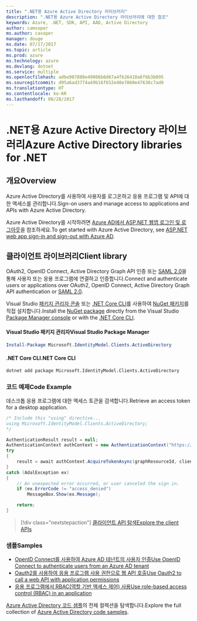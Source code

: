 ```yaml
---
title: ".NET용 Azure Active Directory 라이브러리"
description: ".NET용 Azure Active Directory 라이브러리에 대한 참조"
keywords: Azure, .NET, SDK, API, AAD, Active Directory
author: camsoper
ms.author: casoper
manager: douge
ms.date: 07/17/2017
ms.topic: article
ms.prod: azure
ms.technology: azure
ms.devlang: dotnet
ms.service: multiple
ms.openlocfilehash: adbe907888e49066b6d67a4fb26410a6f6b3b095
ms.sourcegitcommit: d95a6ad3774a49b16f652e40e7860e47636c7ad0
ms.translationtype: HT
ms.contentlocale: ko-KR
ms.lasthandoff: 08/28/2017
---
```

# <a name="azure-active-directory-libraries-for-net"></a><span data-ttu-id="eaedf-104">.NET용 Azure Active Directory 라이브러리</span><span class="sxs-lookup"><span data-stu-id="eaedf-104">Azure Active Directory libraries for .NET</span></span>

## <a name="overview"></a><span data-ttu-id="eaedf-105">개요</span><span class="sxs-lookup"><span data-stu-id="eaedf-105">Overview</span></span>

<span data-ttu-id="eaedf-106">Azure Active Directory를 사용하여 사용자를 로그온하고 응용 프로그램 및 API에 대한 액세스를 관리합니다.</span><span class="sxs-lookup"><span data-stu-id="eaedf-106">Sign-on users and manage access to applications and APIs with Azure Active Directory.</span></span>

<span data-ttu-id="eaedf-107">Azure Active Directory를 시작하려면 [Azure AD에서 ASP.NET 웹앱 로그인 및 로그아웃](https://docs.microsoft.com/en-us/azure/active-directory/develop/active-directory-devquickstarts-webapp-dotnet)을 참조하세요.</span><span class="sxs-lookup"><span data-stu-id="eaedf-107">To get started with Azure Active Directory, see [ASP.NET web app sign-in and sign-out with Azure AD](https://docs.microsoft.com/en-us/azure/active-directory/develop/active-directory-devquickstarts-webapp-dotnet).</span></span>

## <a name="client-library"></a><span data-ttu-id="eaedf-108">클라이언트 라이브러리</span><span class="sxs-lookup"><span data-stu-id="eaedf-108">Client library</span></span>

<span data-ttu-id="eaedf-109">OAuth2, OpenID Connect, Active Directory Graph API 인증 또는 [SAML 2.0](https://docs.microsoft.com/azure/active-directory/develop/active-directory-saml-protocol-reference)을 통해 사용자 또는 응용 프로그램에 연결하고 인증합니다.</span><span class="sxs-lookup"><span data-stu-id="eaedf-109">Connect and authenticate users or applications over OAuth2, OpenID Connect, Active Directory Graph API authentication or [SAML 2.0](https://docs.microsoft.com/azure/active-directory/develop/active-directory-saml-protocol-reference).</span></span>

<span data-ttu-id="eaedf-110">Visual Studio [패키지 관리자 콘솔][PackageManager] 또는 [.NET Core CLI][DotNetCLI]를 사용하여 [NuGet 패키지](https://www.nuget.org/packages/Microsoft.Azure.Management.AppService.Fluent)를 직접 설치합니다.</span><span class="sxs-lookup"><span data-stu-id="eaedf-110">Install the [NuGet package](https://www.nuget.org/packages/Microsoft.Azure.Management.AppService.Fluent) directly from the Visual Studio [Package Manager console][PackageManager] or with the [.NET Core CLI][DotNetCLI].</span></span>

#### <a name="visual-studio-package-manager"></a><span data-ttu-id="eaedf-111">Visual Studio 패키지 관리자</span><span class="sxs-lookup"><span data-stu-id="eaedf-111">Visual Studio Package Manager</span></span>

```powershell
Install-Package Microsoft.IdentityModel.Clients.ActiveDirectory
```

#### <a name="net-core-cli"></a><span data-ttu-id="eaedf-112">.NET Core CLI</span><span class="sxs-lookup"><span data-stu-id="eaedf-112">.NET Core CLI</span></span>

```bash
dotnet add package Microsoft.IdentityModel.Clients.ActiveDirectory
```

### <a name="code-example"></a><span data-ttu-id="eaedf-113">코드 예제</span><span class="sxs-lookup"><span data-stu-id="eaedf-113">Code Example</span></span>

<span data-ttu-id="eaedf-114">데스크톱 응용 프로그램에 대한 액세스 토큰을 검색합니다.</span><span class="sxs-lookup"><span data-stu-id="eaedf-114">Retrieve an access token for a desktop application.</span></span>

```csharp
/* Include this "using" directive...
using Microsoft.IdentityModel.Clients.ActiveDirectory;
*/

AuthenticationResult result = null;
AuthenticationContext authContext = new AuthenticationContext("https://someauthority.com");
try
{
    result = await authContext.AcquireTokenAsync(graphResourceId, clientId, redirectUri, new PlatformParameters(PromptBehavior.Auto));
}
catch (AdalException ex)
{
    // An unexpected error occurred, or user canceled the sign in.
    if (ex.ErrorCode != "access_denied")
        MessageBox.Show(ex.Message);

    return;
}
```

> [!div class="nextstepaction"]
> [<span data-ttu-id="eaedf-115">클라이언트 API 탐색</span><span class="sxs-lookup"><span data-stu-id="eaedf-115">Explore the client APIs</span></span>](/dotnet/api/overview/azure/activedirectory/client)

### <a name="samples"></a><span data-ttu-id="eaedf-116">샘플</span><span class="sxs-lookup"><span data-stu-id="eaedf-116">Samples</span></span>

* [<span data-ttu-id="eaedf-117">OpenID Connect를 사용하여 Azure AD 테넌트의 사용자 인증</span><span class="sxs-lookup"><span data-stu-id="eaedf-117">Use OpenID Connect to authenticate users from an Azure AD tenant</span></span>](https://github.com/Azure-Samples/active-directory-dotnet-webapp-openidconnect)
* [<span data-ttu-id="eaedf-118">Oauth2를 사용하여 응용 프로그램 사용 권한으로 웹 API 호출</span><span class="sxs-lookup"><span data-stu-id="eaedf-118">Use Oauth2 to call a web API with application permissions</span></span>](https://github.com/Azure-Samples/active-directory-dotnet-webapp-webapi-oauth2-appidentity)
* [<span data-ttu-id="eaedf-119">응용 프로그램에서 RBAC(역할 기반 액세스 제어) 사용</span><span class="sxs-lookup"><span data-stu-id="eaedf-119">Use role-based access control (RBAC) in an application</span></span>](https://github.com/Azure-Samples/active-directory-dotnet-webapp-roleclaims)

<span data-ttu-id="eaedf-120">[Azure Active Directory 코드 샘플](https://docs.microsoft.com/en-us/azure/active-directory/develop/active-directory-code-samples)의 전체 컬렉션을 탐색합니다.</span><span class="sxs-lookup"><span data-stu-id="eaedf-120">Explore the full collection of [Azure Active Directory code samples](https://docs.microsoft.com/en-us/azure/active-directory/develop/active-directory-code-samples).</span></span>

[PackageManager]: https://docs.microsoft.com/nuget/tools/package-manager-console
[DotNetCLI]: https://docs.microsoft.com/en-us/dotnet/core/tools/dotnet-add-package

